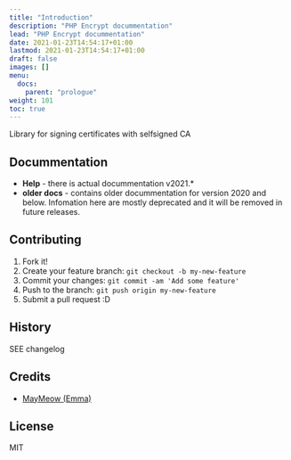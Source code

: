 ```yaml
---
title: "Introduction"
description: "PHP Encrypt docummentation"
lead: "PHP Encrypt docummentation"
date: 2021-01-23T14:54:17+01:00
lastmod: 2021-01-23T14:54:17+01:00
draft: false
images: []
menu:
  docs:
    parent: "prologue"
weight: 101
toc: true
---
```


Library for signing certificates with selfsigned CA

## Docummentation

* **Help** - there is actual docummentation v2021.*
* **older docs** - contains older docummentation for version 2020 and below. Infomation here are mostly deprecated and it will be removed in future releases.

## Contributing

1. Fork it!
2. Create your feature branch: `git checkout -b my-new-feature`
3. Commit your changes: `git commit -am 'Add some feature'`
4. Push to the branch: `git push origin my-new-feature`
5. Submit a pull request :D

## History

SEE changelog

## Credits

* [MayMeow (Emma)](https://github.com/MayMeow)

## License

MIT
